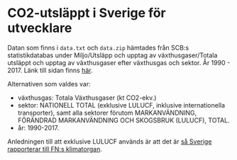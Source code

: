 # CO2-utsläppt i Sverige för utvecklare
Datan som finns i `data.txt` och `data.zip` hämtades från SCB:s statistikdatabas under Miljo/Utsläpp och upptag av växthusgaser/Totala utsläppt och upptag av växthusgaser efter växthusgas och sektor. År 1990 - 2017. Länk till sidan finns [här](http://www.statistikdatabasen.scb.se/pxweb/sv/ssd/START__MI__MI0107/TotaltUtslappN/).

Alternativen som valdes var:
- växthusgas: Totala Växthusgaser (kt CO2-ekv.)
- sektor: NATIONELL TOTAL (exklusive LULUCF, inklusive internationella transporter), samt alla sektorer förutom MARKANVÄNDNING, FÖRÄNDRAD MARKANVÄNDNING OCH SKOGSBRUK (LULUCF), TOTAL.
- år: 1990-2017.

Anledningen till att exklusive LULUCF används är att det är [så Sverige rapporterar till FN:s klimatorgan](https://www.scb.se/contentassets/7bee1820d3d5403ea361ad5f2c4f840e/mi0107_kd_2017_ag_181212.pdf).


